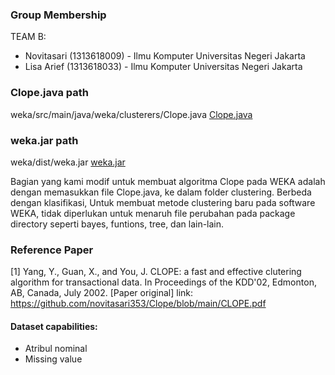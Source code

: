 ### Group Membership
TEAM B:
- Novitasari (1313618009) - Ilmu Komputer Universitas Negeri Jakarta
- Lisa Arief (1313618033) - Ilmu Komputer Universitas Negeri Jakarta

### Clope.java path
weka/src/main/java/weka/clusterers/Clope.java
[Clope.java](link)

### weka.jar path
weka/dist/weka.jar
[weka.jar](link)

Bagian yang kami modif untuk membuat algoritma Clope pada WEKA adalah dengan memasukkan file Clope.java, ke dalam folder clustering. Berbeda dengan klasifikasi, Untuk membuat metode clustering baru pada software WEKA, tidak diperlukan untuk menaruh file perubahan pada package directory seperti bayes, funtions, tree, dan lain-lain.

### Reference Paper
[1] Yang, Y., Guan, X., and You, J. CLOPE: a fast and effective clutering algorithm for transactional data. In Proceedings of the KDD'02, Edmonton, AB, Canada, July 2002. [Paper original]
 link: https://github.com/novitasari353/Clope/blob/main/CLOPE.pdf

#### Dataset capabilities:
- Atribul nominal
- Missing value
